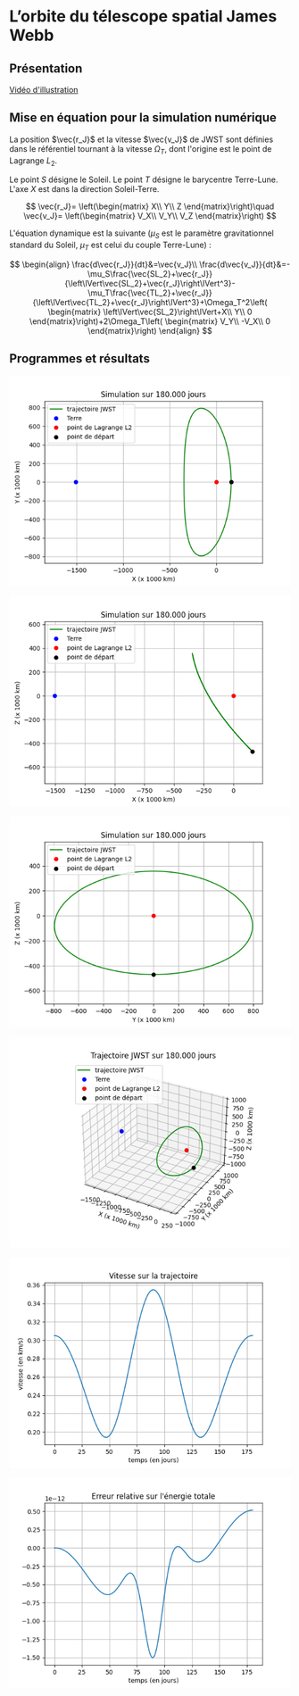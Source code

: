 # L’orbite du télescope spatial James Webb

## Présentation

[Vidéo d'illustration](https://www.youtube.com/watch?v=QnqEcD02SWw)

## Mise en équation pour la simulation numérique

La position $\vec{r_J}$ et la vitesse $\vec{v_J}$ de JWST sont définies dans le référentiel tournant à la vitesse $\Omega_T$, dont l'origine est le point de Lagrange $L_2$.

Le point $S$ désigne le Soleil. Le point $T$ désigne le barycentre Terre-Lune. L'axe $X$ est dans la direction Soleil-Terre.

$$
\vec{r_J}=
\left(\begin{matrix}
X\\
Y\\
Z
\end{matrix}\right)\quad
\vec{v_J}=
\left(\begin{matrix}
V_X\\
V_Y\\
V_Z
\end{matrix}\right)
$$

L'équation dynamique est la suivante ($\mu_S$ est le paramètre gravitationnel standard du Soleil, $\mu_T$ est celui du couple Terre-Lune) :

$$
\begin{align}
\frac{d\vec{r_J}}{dt}&=\vec{v_J}\\
\frac{d\vec{v_J}}{dt}&=-\mu_S\frac{\vec{SL_2}+\vec{r_J}}{\left\lVert\vec{SL_2}+\vec{r_J}\right\lVert^3}-\mu_T\frac{\vec{TL_2}+\vec{r_J}}{\left\lVert\vec{TL_2}+\vec{r_J}\right\lVert^3}+\Omega_T^2\left(
\begin{matrix}
\left\lVert\vec{SL_2}\right\lVert+X\\
Y\\
0
\end{matrix}\right)+2\Omega_T\left(
\begin{matrix}
V_Y\\
-V_X\\
0
\end{matrix}\right)
\end{align}
$$

## Programmes et résultats

![](Data/Figure_traj_opt_1.png)

![](Data/Figure_traj_opt_2.png)

![](Data/Figure_traj_opt_3.png)

![](Data/Figure_traj_opt_4.png)

![](Data/Figure_traj_opt_5.png)

![](Data/Figure_traj_opt_6.png)
